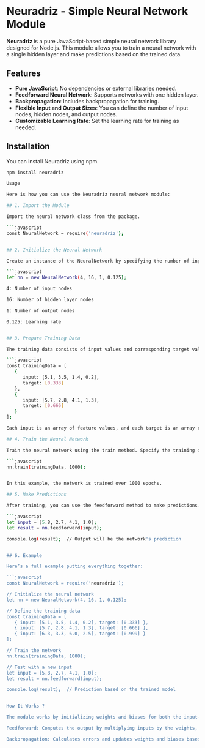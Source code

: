 # Neuradriz - Simple Neural Network Module

**Neuradriz** is a pure JavaScript-based simple neural network library designed for Node.js. This module allows you to train a neural network with a single hidden layer and make predictions based on the trained data.

## Features

- **Pure JavaScript**: No dependencies or external libraries needed.
- **Feedforward Neural Network**: Supports networks with one hidden layer.
- **Backpropagation**: Includes backpropagation for training.
- **Flexible Input and Output Sizes**: You can define the number of input nodes, hidden nodes, and output nodes.
- **Customizable Learning Rate**: Set the learning rate for training as needed.
  
## Installation

You can install Neuradriz using npm.

```bash
npm install neuradriz

Usage

Here is how you can use the Neuradriz neural network module:

## 1. Import the Module

Import the neural network class from the package.

```javascript
const NeuralNetwork = require('neuradriz');


## 2. Initialize the Neural Network

Create an instance of the NeuralNetwork by specifying the number of input nodes, hidden nodes, output nodes, and the learning rate.

```javascript
let nn = new NeuralNetwork(4, 16, 1, 0.125);

4: Number of input nodes

16: Number of hidden layer nodes

1: Number of output nodes

0.125: Learning rate


## 3. Prepare Training Data

The training data consists of input values and corresponding target values. Below is an example of the data format:

```javascript
const trainingData = [
   {
      input: [5.1, 3.5, 1.4, 0.2],
      target: [0.333]
   },
   {
      input: [5.7, 2.8, 4.1, 1.3],
      target: [0.666]
   }
];

Each input is an array of feature values, and each target is an array containing the target output for those input features.

## 4. Train the Neural Network

Train the neural network using the train method. Specify the training data and the number of epochs for which the network will be trained.

```javascript
nn.train(trainingData, 1000);


In this example, the network is trained over 1000 epochs.

## 5. Make Predictions

After training, you can use the feedforward method to make predictions.

```javascript
let input = [5.8, 2.7, 4.1, 1.0];
let result = nn.feedforward(input);

console.log(result);  // Output will be the network's prediction


## 6. Example

Here’s a full example putting everything together:

```javascript
const NeuralNetwork = require('neuradriz');

// Initialize the neural network
let nn = new NeuralNetwork(4, 16, 1, 0.125);

// Define the training data
const trainingData = [
   { input: [5.1, 3.5, 1.4, 0.2], target: [0.333] },
   { input: [5.7, 2.8, 4.1, 1.3], target: [0.666] },
   { input: [6.3, 3.3, 6.0, 2.5], target: [0.999] }
];

// Train the network
nn.train(trainingData, 1000);

// Test with a new input
let input = [5.8, 2.7, 4.1, 1.0];
let result = nn.feedforward(input);

console.log(result);  // Prediction based on the trained model


How It Works ?

The module works by initializing weights and biases for both the input-to-hidden layer and hidden-to-output layer. It uses the sigmoid activation function for non-linearity and trains using backpropagation with gradient descent.

Feedforward: Computes the output by multiplying inputs by the weights, adding biases, and applying the sigmoid activation.

Backpropagation: Calculates errors and updates weights and biases based on the gradients and the learning rate.


